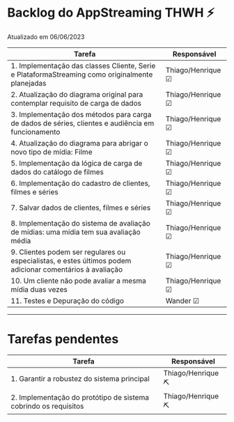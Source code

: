 # Backlog do  AppStreaming THWH ⚡
Atualizado em 06/06/2023

| Tarefa      | Responsável |
| ----------- | ----------- |
| 1. Implementação das classes Cliente, Serie e PlataformaStreaming como originalmente planejadas    | Thiago/Henrique ☑ |
| 2. Atualização do diagrama original para contemplar requisito de carga de dados |   Thiago/Henrique ☑     |
| 3. Implementação dos métodos para carga de dados de séries, clientes e audiência em funcionamento  |    Thiago/Henrique ☑   |
| 4. Atualização do diagrama para abrigar o novo tipo de mídia: Filme |    Thiago/Henrique ☑   |
| 5. Implementação da lógica de carga de dados do catálogo de filmes |   Thiago/Henrique ☑    |
| 6. Implementação do cadastro de clientes, filmes e séries |Thiago/Henrique ☑|
| 7. Salvar dados de clientes, filmes e séries |    Thiago/Henrique ☑    |
| 8. Implementação do sistema de avaliação de mídias: uma mídia tem sua avaliação média |    Thiago/Henrique ☑    |
| 9. Clientes podem ser regulares ou especialistas, e estes últimos podem adicionar comentários à avaliação |  Thiago/Henrique ☑  |
| 10. Um cliente não pode avaliar a mesma mídia duas vezes |  Thiago/Henrique ☑  |
| 11. Testes e Depuração do código |  Wander ☑  |


----

# Tarefas pendentes

| Tarefa      | Responsável |
| ----------- | ----------- |
| 1. Garantir a robustez do sistema principal    |  Thiago/Henrique ⛏ |
| 2. Implementação do protótipo de sistema cobrindo os requisitos   |  Thiago/Henrique ⛏ |

